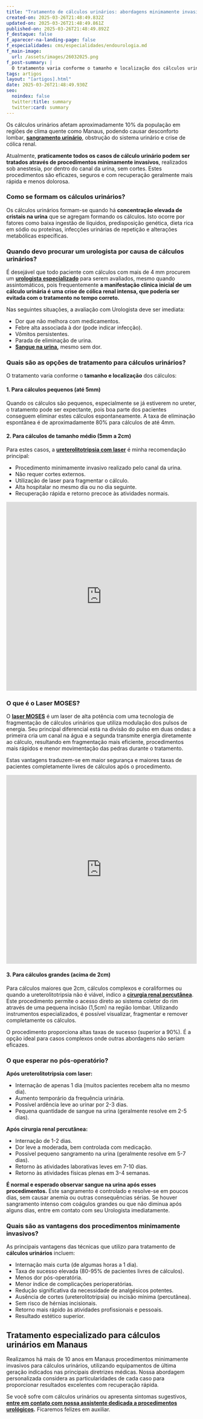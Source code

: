 ```yaml
---
title: "Tratamento de cálculos urinários: abordagens minimamente invasivas"
created-on: 2025-03-26T21:48:49.832Z
updated-on: 2025-03-26T21:48:49.861Z
published-on: 2025-03-26T21:48:49.892Z
f_destaque: false
f_aparecer-na-landing-page: false
f_especialidades: cms/especialidades/endourologia.md
f_main-image:
  url: /assets/images/26032025.png
f_post-summary: |
  O tratamento varia conforme o tamanho e localização dos cálculos urinários.
tags: artigos
layout: "[artigos].html"
date: 2025-03-26T21:48:49.930Z
seo:
  noindex: false
  twitter:title: summary
  twitter:card: summary
---
```

Os cálculos urinários afetam aproximadamente 10% da população em regiões de clima quente como Manaus, podendo causar desconforto lombar, **[sangramento urinário](https://uroconsult.com.br/artigos/hematuria-diagnostico-e-tratamento-do-sangramento-urinario/)**, obstrução do sistema urinário e crise de cólica renal. 

Atualmente, **praticamente todos os casos de cálculo urinário podem ser tratados através de procedimentos minimamente invasivos**, realizados sob anestesia, por dentro do canal da urina, sem cortes. Estes procedimentos são eficazes, seguros e com recuperação geralmente mais rápida e menos dolorosa.

### Como se formam os cálculos urinários?

Os cálculos urinários formam-se quando há **concentração elevada de cristais na urina** que se agregam formando os cálculos. Isto ocorre por fatores como baixa ingestão de líquidos, predisposição genética, dieta rica em sódio ou proteínas, infecções urinárias de repetição e alterações metabólicas específicas.

### Quando devo procurar um urologista por causa de cálculos urinários?

É desejável que todo paciente com cálculos com mais de 4 mm procurem um **[urologista especializado](https://uroconsult.com.br/artigos/urologista-em-manaus/)** para serem avaliados, mesmo quando assintomáticos, pois frequentemente **a manifestação clínica inicial de um cálculo urinária é uma crise de cólica renal intensa, que poderia ser evitada com o tratamento no tempo correto.**

Nas seguintes situações, a avaliação com Urologista deve ser imediata:

* Dor que não melhora com medicamentos.
* Febre alta associada à dor (pode indicar infecção).
* Vômitos persistentes.
* Parada de eliminação de urina.
* **[Sangue na urina](https://uroconsult.com.br/artigos/hematuria-diagnostico-e-tratamento-do-sangramento-urinario/),** mesmo sem dor.

### Quais são as opções de tratamento para cálculos urinários?

O tratamento varia conforme o **tamanho e localização** dos cálculos:

#### 1. Para cálculos pequenos (até 5mm)

Quando os cálculos são pequenos, especialmente se já estiverem no ureter, o tratamento pode ser expectante, pois boa parte dos pacientes conseguem eliminar estes cálculos espontaneamente. A taxa de eliminação espontânea é de aproximadamente 80% para cálculos de até 4mm.

#### 2. Para cálculos de tamanho médio (5mm a 2cm)

Para estes casos, a **[ureterolitotripsia com laser](https://uroconsult.com.br/artigos/laser-para-tratamento-de-calculos-no-rim-e-ureter/)** é minha recomendação principal:

* Procedimento minimamente invasivo realizado pelo canal da urina.
* Não requer cortes externos.
* Utilização de laser para fragmentar o cálculo.
* Alta hospitalar no mesmo dia ou no dia seguinte.
* Recuperação rápida e retorno precoce às atividades normais.

<div style="text-align: center; margin-bottom: 20px;">
  <iframe
    width="100%"
    height="500"
    src="https://www.youtube.com/embed/EkKko3Fk3g8"
    title="Cirurgia para tratamento de cálculo renal: como é feito o procedimento?"
    frameborder="0"
    allow="accelerometer; autoplay; clipboard-write; encrypted-media; gyroscope; picture-in-picture; web-share"
    referrerpolicy="strict-origin-when-cross-origin"
    allowfullscreen
    id="responsive-video"
    style="max-width: 800px; margin: 0 auto; display: block;"
  ></iframe>
  <script>
    function adjustIframeHeight() {
      var iframe = document.getElementById('responsive-video');
      if (window.innerWidth < 768) {
        iframe.style.height = '300px'; // Altura para celular
      } else {
        iframe.style.height = '500px'; // Altura para desktop
      }
    }  </script>
</div>

### O que é o Laser MOSES?

O **[laser MOSES](https://uroconsult.com.br/artigos/laser-de-alta-potencia-moses-tecnologia-avancada-para-tratamento-de-calculos-urinarios/)** é um laser de alta potência com uma tecnologia de fragmentação de cálculos urinários que utiliza modulação dos pulsos de energia. Seu principal diferencial está na divisão do pulso em duas ondas: a primeira cria um canal na água e a segunda transmite energia diretamente ao cálculo, resultando em fragmentação mais eficiente, procedimentos mais rápidos e menor movimentação das pedras durante o tratamento.

Estas vantagens traduzem-se em maior segurança e maiores taxas de pacientes completamente livres de cálculos após o procedimento.

<div style="text-align: center; margin-bottom: 20px;">
  <iframe
    width="100%"
    height="500"
    src="https://www.youtube.com/embed/ROZFNpUwukg"
    title="Laser Moses: Nova tecnologia para tratamento de cálculos urinários  #LaserMoses #UrologiaManaus"
    frameborder="0"
    allow="accelerometer; autoplay; clipboard-write; encrypted-media; gyroscope; picture-in-picture; web-share"
    referrerpolicy="strict-origin-when-cross-origin"
    allowfullscreen
    id="responsive-video"
    style="max-width: 800px; margin: 0 auto; display: block;"
  ></iframe>
  <script>
    function adjustIframeHeight() {
      var iframe = document.getElementById('responsive-video');
      if (window.innerWidth < 768) {
        iframe.style.height = '300px'; // Altura para celular
      } else {
        iframe.style.height = '500px'; // Altura para desktop
      }
    }  </script>
</div>

#### 3. Para cálculos grandes (acima de 2cm)

Para cálculos maiores que 2cm, cálculos complexos e coraliformes ou quando a ureterolitotripsia não é viável, indico a **[cirurgia renal percutânea](https://uroconsult.com.br/artigos/tratamento-de-calculos-renais-maiores-a-cirurgia-renal-percutanea/#:~:text=Na%20Cirurgia%20Renal%20Percut%C3%A2nea%2C%20o,de%20um%20aparelho%20chamado%20Nefrosc%C3%B3pio.)**. Este procedimento permite o acesso direto ao sistema coletor do rim através de uma pequena incisão (1,5cm) na região lombar. Utilizando instrumentos especializados, é possível visualizar, fragmentar e remover completamente os cálculos.

O procedimento proporciona altas taxas de sucesso (superior a 90%). É a opção ideal para casos complexos onde outras abordagens não seriam eficazes.

### O que esperar no pós-operatório?

**Após ureterolitotripsia com laser:**

* Internação de apenas 1 dia (muitos pacientes recebem alta no mesmo dia).
* Aumento temporário da frequência urinária.
* Possível ardência leve ao urinar por 2-3 dias.
* Pequena quantidade de sangue na urina (geralmente resolve em 2-5 dias).

**Após cirurgia renal percutânea:**

* Internação de 1-2 dias.
* Dor leve a moderada, bem controlada com medicação.
* Possível pequeno sangramento na urina (geralmente resolve em 5-7 dias).
* Retorno às atividades laborativas leves em 7-10 dias.
* Retorno às atividades físicas plenas em 3-4 semanas.

**É normal e esperado observar sangue na urina após esses procedimentos.** Este sangramento é controlado e resolve-se em poucos dias, sem causar anemia ou outras consequências sérias. Se houver sangramento intenso com coágulos grandes ou que não diminua após alguns dias, entre em contato com seu Urologista imediatamente.

### Quais são as vantagens dos procedimentos minimamente invasivos?

As principais vantagens das técnicas que utilizo para tratamento de **cálculos urinários** incluem:

* Internação mais curta (de algumas horas a 1 dia).
* Taxa de sucesso elevada (80-95% de pacientes livres de cálculos).
* Menos dor pós-operatória.
* Menor índice de complicações perioperatórias.
* Redução significativa da necessidade de analgésicos potentes.
* Ausência de cortes (ureterolitotripsia) ou incisão mínima (percutânea).
* Sem risco de hérnias incisionais.
* Retorno mais rápido às atividades profissionais e pessoais.
* Resultado estético superior.

## Tratamento especializado para cálculos urinários em Manaus

Realizamos há mais de 10 anos em Manaus procedimentos minimamente invasivos para cálculos urinários, utilizando equipamentos de última geração indicados nas principais diretrizes médicas. Nossa abordagem personalizada considera as particularidades de cada caso para proporcionar resultados excelentes com recuperação rápida.

Se você sofre com cálculos urinários ou apresenta sintomas sugestivos, **[entre em contato com nossa assistente dedicada a procedimentos urológicos](https://api.whatsapp.com/send?phone=5592982252490).** Ficaremos felizes em auxiliar.
